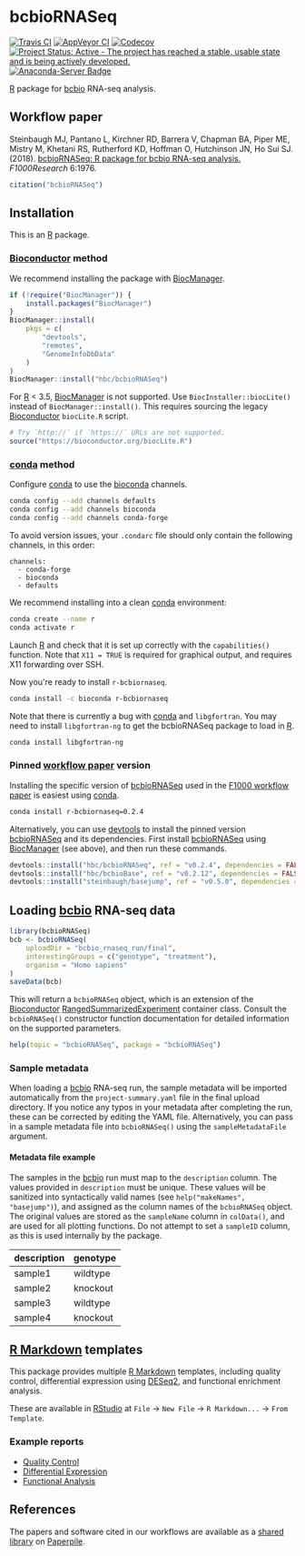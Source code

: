 # bcbioRNASeq

[![Travis CI](https://travis-ci.org/hbc/bcbioRNASeq.svg?branch=master)](https://travis-ci.org/hbc/bcbioRNASeq)
[![AppVeyor CI](https://ci.appveyor.com/api/projects/status/s0rrc28fwr0ua2wr/branch/master?svg=true)](https://ci.appveyor.com/project/mjsteinbaugh/bcbiornaseq/branch/master)
[![Codecov](https://codecov.io/gh/hbc/bcbioRNASeq/branch/master/graph/badge.svg)](https://codecov.io/gh/hbc/bcbioRNASeq)
[![Project Status: Active - The project has reached a stable, usable state and is being actively developed.](https://www.repostatus.org/badges/latest/active.svg)](https://www.repostatus.org/#active)
[![Anaconda-Server Badge](https://anaconda.org/bioconda/r-bcbiornaseq/badges/version.svg)](https://anaconda.org/bioconda/r-bcbiornaseq)

[R][] package for [bcbio][] RNA-seq analysis.

## Workflow paper

Steinbaugh MJ, Pantano L, Kirchner RD, Barrera V, Chapman BA, Piper ME, Mistry M, Khetani RS, Rutherford KD, Hoffman O, Hutchinson JN, Ho Sui SJ. (2018). [bcbioRNASeq: R package for bcbio RNA-seq analysis.][F1000] *F1000Research* 6:1976.

```r
citation("bcbioRNASeq")
```

## Installation

This is an [R][] package.

### [Bioconductor][] method

We recommend installing the package with [BiocManager][].

```r
if (!require("BiocManager")) {
    install.packages("BiocManager")
}
BiocManager::install(
    pkgs = c(
        "devtools",
        "remotes",
        "GenomeInfoDbData"
    )
)
BiocManager::install("hbc/bcbioRNASeq")
```

For [R][] < 3.5, [BiocManager][] is not supported. Use `BiocInstaller::biocLite()` instead of `BiocManager::install()`. This requires sourcing the legacy [Bioconductor][] `biocLite.R` script.

```r
# Try `http://` if `https://` URLs are not supported.
source("https://bioconductor.org/biocLite.R")
```

### [conda][] method

Configure [conda][] to use the [bioconda][] channels.

```bash
conda config --add channels defaults
conda config --add channels bioconda
conda config --add channels conda-forge
```

To avoid version issues, your `.condarc` file should only contain the following channels, in this order:

```
channels:
  - conda-forge
  - bioconda
  - defaults
```

We recommend installing into a clean [conda][] environment:

```bash
conda create --name r
conda activate r
```

Launch [R][] and check that it is set up correctly with the `capabilities()` function. Note that `X11 = TRUE` is required for graphical output, and requires X11 forwarding over SSH.

Now you're ready to install `r-bcbiornaseq`.

```bash
conda install -c bioconda r-bcbiornaseq
```

Note that there is currently a bug with [conda][] and `libgfortran`. You may need to install `libgfortran-ng` to get the bcbioRNASeq package to load in [R][].

```bash
conda install libgfortran-ng
```

### Pinned [workflow paper][F1000] version

Installing the specific version of [bcbioRNASeq][] used in the [F1000 workflow paper][F1000] is easiest using [conda][].

```bash
conda install r-bcbiornaseq=0.2.4
```

Alternatively, you can use [devtools][] to install the pinned version [bcbioRNASeq][] and its dependencies. First install [bcbioRNASeq][] using [BiocManager][] (see above), and then run these commands.

```r
devtools::install("hbc/bcbioRNASeq", ref = "v0.2.4", dependencies = FALSE)
devtools::install("hbc/bcbioBase", ref = "v0.2.12", dependencies = FALSE)
devtools::install("steinbaugh/basejump", ref = "v0.5.0", dependencies = FALSE)
```

## Loading [bcbio][] RNA-seq data

```r
library(bcbioRNASeq)
bcb <- bcbioRNASeq(
    uploadDir = "bcbio_rnaseq_run/final",
    interestingGroups = c("genotype", "treatment"),
    organism = "Homo sapiens"
)
saveData(bcb)
```

This will return a `bcbioRNASeq` object, which is an extension of the [Bioconductor][] [RangedSummarizedExperiment][] container class. Consult the `bcbioRNASeq()` constructor function documentation for detailed information on the supported parameters.

```r
help(topic = "bcbioRNASeq", package = "bcbioRNASeq")
```

### Sample metadata

When loading a [bcbio][] RNA-seq run, the sample metadata will be imported automatically from the `project-summary.yaml` file in the final upload directory. If you notice any typos in your metadata after completing the run, these can be corrected by editing the YAML file. Alternatively, you can pass in a sample metadata file into `bcbioRNASeq()` using the `sampleMetadataFile` argument.

#### Metadata file example

The samples in the [bcbio][] run must map to the `description` column. The values provided in `description` must be unique. These values will be sanitized into syntactically valid names (see `help("makeNames", "basejump")`), and assigned as the column names of the `bcbioRNASeq` object. The original values are stored as the `sampleName` column in `colData()`, and are used for all plotting functions. Do not attempt to set a `sampleID` column, as this is used internally by the package.

| description | genotype |
|-------------|----------|
| sample1     | wildtype |
| sample2     | knockout |
| sample3     | wildtype |
| sample4     | knockout |

## [R Markdown][] templates

This package provides multiple [R Markdown][] templates, including quality control, differential expression using [DESeq2][], and functional enrichment analysis.

These are available in [RStudio][] at `File` -> `New File` -> `R Markdown...` -> `From Template`.

### Example reports

- [Quality Control](http://bcb.io/bcbio_rnaseq_output_example/qc-master.html)
- [Differential Expression](http://bcb.io/bcbio_rnaseq_output_example/de-master.html)
- [Functional Analysis](http://bcb.io/bcbio_rnaseq_output_example/fa-master.html)

## References

The papers and software cited in our workflows are available as a [shared library](https://paperpile.com/shared/e1q8fn) on [Paperpile][].

[bcbio]: https://github.com/chapmanb/bcbio-nextgen
[bcbioRNASeq]: http://bioinformatics.sph.harvard.edu/bcbioRNASeq
[BiocManager]: https://cran.r-project.org/package=BiocManager
[bioconda]: https://bioconda.github.io
[Bioconductor]: https://bioconductor.org
[conda]: https://conda.io
[DESeq2]: https://doi.org/doi:10.18129/B9.bioc.DESeq2
[devtools]: https://cran.r-project.org/package=devtools
[F1000]: https://f1000research.com/articles/6-1976/v2
[Paperpile]: https://paperpile.com
[R]: https://www.r-project.org
[R Markdown]: http://rmarkdown.rstudio.com
[RStudio]: https://www.rstudio.com
[RangedSummarizedExperiment]: https://doi.org/doi:10.18129/B9.bioc.SummarizedExperiment
